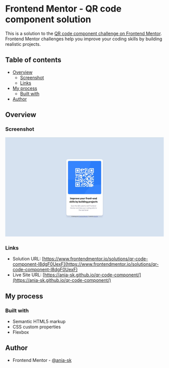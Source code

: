 # Frontend Mentor - QR code component solution

This is a solution to the [QR code component challenge on Frontend Mentor](https://www.frontendmentor.io/challenges/qr-code-component-iux_sIO_H). Frontend Mentor challenges help you improve your coding skills by building realistic projects. 

## Table of contents

- [Overview](#overview)
  - [Screenshot](#screenshot)
  - [Links](#links)
- [My process](#my-process)
  - [Built with](#built-with)
- [Author](#author)

## Overview

### Screenshot

![](/screenshot.JPG)


### Links

- Solution URL: [https://www.frontendmentor.io/solutions/qr-code-component-l8dgF0UexF](https://www.frontendmentor.io/solutions/qr-code-component-l8dgF0UexF)
- Live Site URL: [https://ania-sk.github.io/qr-code-component/](https://ania-sk.github.io/qr-code-component/)

## My process

### Built with

- Semantic HTML5 markup
- CSS custom properties
- Flexbox

## Author

- Frontend Mentor - [@ania-sk](https://www.frontendmentor.io/profile/ania-sk)

